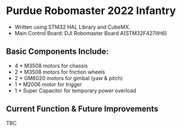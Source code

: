 # Purdue Robomaster 2022 Infantry
- Written using STM32 HAL Library and CubeMX.
- Main Control Board: DJI Robomaster Board A(STM32F427IIH6)

## Basic Components Include:
- 4 * M3508 motors for chassis
- 2 * M3508 motors for friction wheels
- 2 * GM6020 motors for gimbal (yaw & pitch)
- 1 * M2006 motor for trigger
- 1 * Super Capacitor for temporary power overload

## Current Function & Future Improvements
TBC
